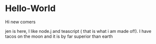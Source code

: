# Hello-World
Hi new comers

jen is here, I like node.j and teascript ( that is what i am made of!).
I have tacos on the moon and it is by far superior than earth
